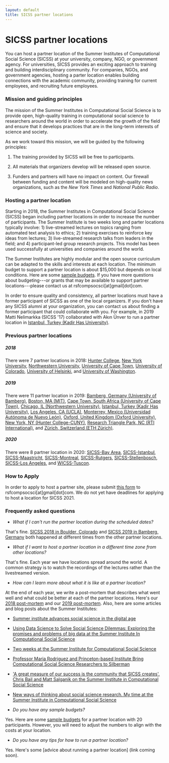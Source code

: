 ```yaml
---
layout: default
title: SICSS partner locations
---
```


# SICSS partner locations

You can host a partner location of the Summer Institutes of Computational Social Science (SICSS) at your university, company, NGO, or government agency. For universities, SICSS provides an exciting approach to training and building interdisciplinary community. For companies, NGOs, and government agencies, hosting a parter location enables building connections with the academic community, providing training for current employees, and recruiting future employees.

### Mission and guiding principles

The mission of the Summer Institutes in Computational Social Science is to provide open, high-quality training in computational social science to researchers around the world in order to accelerate the growth of the field and ensure that it develops practices that are in the long-term interests of science and society.

As we work toward this mission, we will be guided by the following principles:

1. The training provided by SICSS will be free to participants.  

2. All materials that organizers develop will be released open source.

3. Funders and partners will have no impact on content. Our firewall between funding and content will be modeled on high-quality news organizations, such as the _New York Times_ and _National Public Radio_.

### Hosting a partner location

Starting in 2018, the Summer Institutes in Computational Social Science (SICSS) began including partner locations in order to increase the number of participants. The Summer Institute is two weeks long and parter locations typically involve: 1) live-streamed lectures on topics ranging from automated text analysis to ethics; 2) training exercises to reinforce key ideas from lectures; 3) live-streamed research talks from leaders in the field; and 4) participant-led group research projects. This model has been used successfully at universities and companies around the world.

The Summer Institutes are highly modular and the open source curriculum can be adapted to the skills and interests at each location. The minimum budget to support a partner location is about $15,000 but depends on local conditions. Here are some [sample budgets](https://docs.google.com/spreadsheets/d/1_2BimdmWNLSVYqTmwrEZcQxv3j3LCyU0hQyW0vZYCk8/edit?usp=sharing). If you have more questions about budgeting---or grants that may be available to support partner locations---please contact us at rsfcompsocsci[at]gmail[dot]com.  

In order to ensure quality and consistency, all partner locations must have a former participant of SICSS as one of the local organizers. If you don't have any SICSS alumni at your organization, you can contact us about finding a former participant that could collaborate with you. For example, in 2019 Matti Nelimarkka (SICSS '17) collaborated with Akın Ünver to run a partner location in [Istanbul, Turkey (Kadir Has University)](https://compsocialscience.github.io/summer-institute/2019/istanbul/).

### Previous partner locations

##### 2018

There were 7 partner locations in 2018: [Hunter College](https://compsocialscience.github.io/summer-institute/2018/hunter-nyc/), [New York University](https://compsocialscience.github.io/summer-institute/2018/nyu-nyc/), [Northwestern University](https://compsocialscience.github.io/summer-institute/2018/chicago/), [University of Cape Town](https://compsocialscience.github.io/summer-institute/2018/capetown/), [University of Colorado](https://compsocialscience.github.io/summer-institute/2018/boulder), [University of Helsinki](https://compsocialscience.github.io/summer-institute/2018/helsinki), and [University of Washington](https://compsocialscience.github.io/summer-institute/2018/seattle/).

##### 2019

There were 11 partner location in 2019: [Bamberg, Germany (University of Bamberg)](https://compsocialscience.github.io/summer-institute/2019/bamberg/), [Boston, MA (MIT)](https://compsocialscience.github.io/summer-institute/2019/boston/), [Cape Town, South Africa (University of Cape Town)](https://compsocialscience.github.io/summer-institute/2019/capetown), [Chicago, IL (Northwestern University)](https://compsocialscience.github.io/summer-institute/2019/chicago/), [Istanbul, Turkey (Kadir Has University)](https://compsocialscience.github.io/summer-institute/2019/istanbul/), [Los Angeles, CA (UCLA)](https://compsocialscience.github.io/summer-institute/2019/los-angeles/), [Monterrey, Mexico (Universidad Autónoma de Nuevo León)](https://compsocialscience.github.io/summer-institute/2019/monterrey/), [Oxford, United Kingdom (Oxford University)](https://compsocialscience.github.io/summer-institute/2019/oxford/), [New York, NY (Hunter College-CUNY)](https://compsocialscience.github.io/summer-institute/2019/hunter-nyc/), [Research Triangle Park, NC (RTI International)](https://compsocialscience.github.io/summer-institute/2019/rtp/), and [Zürich, Switzerland (ETH Zürich)](https://compsocialscience.github.io/summer-institute/2019/ethzurich/).

##### 2020

There were 8 partner location in 2020: [SICSS-Bay Area](https://compsocialscience.github.io/summer-institute/2020/bay_area/), [SICSS-Istanbul](https://compsocialscience.github.io/summer-institute/2020/istanbul/), [SICSS-Maastricht](https://compsocialscience.github.io/summer-institute/2020/maastricht/), [SICSS-Montreal](https://compsocialscience.github.io/summer-institute/2020/montreal/), [SICSS-Rutgers](https://compsocialscience.github.io/summer-institute/2020/rutgers/), [SICSS-Stellenbosch](https://compsocialscience.github.io/summer-institute/2020/stellenbosch/), [SICSS-Los Angeles](https://compsocialscience.github.io/summer-institute/2020/los_angeles/), and [WICSS-Tuscon](https://compsocialscience.github.io/summer-institute/2020/tucson/).

### How to Apply

In order to apply to host a partner site, please submit [this form](https://docs.google.com/document/d/1E_9pcF3D7qbMUqKdGm8-bokOa_32l-dBylzT8HYviBA/edit?usp=sharing) to rsfcompsocsci[at]gmail[dot]com.  We do not yet have deadlines for applying to host a location for SICSS 2021.

### Frequently asked questions

- _What if I can't run the partner location during the scheduled dates?_

That's fine.  [SICSS 2018 in Boulder, Colorado](https://compsocialscience.github.io/summer-institute/2018/boulder/) and [SICSS 2019 in Bamberg, Germany](https://compsocialscience.github.io/summer-institute/2019/bamberg/) both happened at different times from the other partner locations.

- _What if I want to host a partner location in a different time zone from other locations?_

That's fine.  Each year we have locations spread around the world.  A common strategy is to watch the recordings of the lectures rather than the livestreamed version.  

- _How can I learn more about what it is like at a partner location?_

At the end of each year, we write a post-mortem that describes what went well and what could be better at each of the partner locations.  Here's our [2018 post-mortem](https://msalganik.wordpress.com/2018/08/07/summer-institutes-in-computational-social-science-2018-post-mortem/) and our [2019 post-mortem](https://msalganik.wordpress.com/2019/09/19/summer-institutes-in-computational-social-science-2019-post-mortem/).  Also, here are some articles and blog posts about the Summer Institutes:
- [Summer institute advances social science in the digital age](https://www.princeton.edu/news/2019/07/16/summer-institute-advances-social-science-digital-age)
- [Using Data Science to Solve Social Science Dilemmas: Exploring the promises and problems of big data at the Summer Institute In Computational Social Science](https://www.rti.org/insights/using-data-science-solve-social-science-dilemmas)
- [Two weeks at the Summer Institute for Computational Social Science](https://ocean.sagepub.com/blog/2018/9/10/two-weeks-at-the-summer-institute-for-computational-social-science)
- [Professor Maria Rodriguez and Princeton-based Institute Bring Computational Social Science Researchers to Silberman](https://sssw.hunter.cuny.edu/professor-maria-rodriguez-and-princeton-based-institute-bring-computational-social-science-researchers-to-silberman/)
- ['A great measure of our success is the community that SICSS creates'. Chris Bail and Matt Salganik on the Summer Institute in Computational Social Science](https://ocean.sagepub.com/blog/a-great-measure-of-our-success-is-the-community-that-sicss-creates-chris-bail-and-matt-salganik-on-the-summer-institute-in-computational-social-science)
- [New ways of thinking about social science research. My time at the Summer Institute in Computational Social Science](https://ocean.sagepub.com/blog/new-ways-of-thinking-about-social-science-research-my-time-at-the-summer-institute-in-computational-social-science)

- _Do you have any sample budgets?_

Yes.  Here are some [sample budgets](https://docs.google.com/spreadsheets/d/1_2BimdmWNLSVYqTmwrEZcQxv3j3LCyU0hQyW0vZYCk8/edit?usp=sharing) for a partner location with 20 participants.  However, you will need to adjust the numbers to align with the costs at your location.

- _Do you have any tips for how to run a partner location?_

Yes.  Here's some [advice about running a partner location] (link coming soon).
